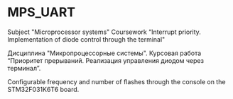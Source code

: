 # MPS_UART

Subject "Microprocessor systems" Coursework “Interrupt priority. Implementation of diode control through the terminal"

Дисциплина "Микропроцессорные системы". Курсовая работа “Приоритет прерываний. Реализация управления диодом через терминал”.

Configurable frequency and number of flashes through the console on the STM32F031K6T6 board.

